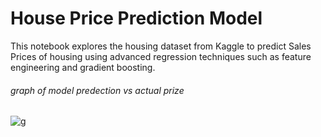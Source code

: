 # House Price Prediction Model
This notebook explores the housing dataset from Kaggle to predict Sales Prices of housing using advanced regression techniques such as feature engineering and gradient boosting.

###### graph of model predection vs actual prize
![g](https://github.com/xUDAYx/House_Price_Prediction_Model/blob/main/output.png?raw=true)
